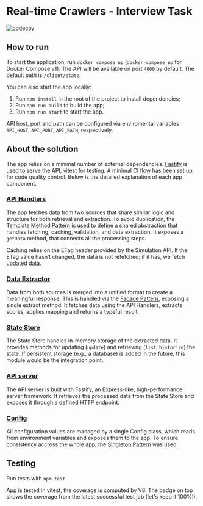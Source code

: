 # Real-time Crawlers - Interview Task

[![codecov](https://codecov.io/gh/maksbialas/sportradar-rtc-test/graph/badge.svg?token=K74KN8AU71)](https://codecov.io/gh/maksbialas/sportradar-rtc-test)

## How to run

To start the application, run `docker compose up` (`docker-compose up` for Docker Compose v1).
The API will be available on port `4000` by default. The default path is `/client/state`.

You can also start the app locally:
1. Run `npm install` in the root of the project to install dependencies;
2. Run `npm run build` to build the app;
3. Run `npm run start` to start the app.

API host, port and path can be configured via enviromental variables `API_HOST`, `API_PORT`, `API_PATH`, respectively.

## About the solution

The app relies on a minimal number of external dependencies. [Fastify](https://fastify.dev) is used to serve the API,
[vitest](https://vitest.dev) for testing. A minimal [CI flow](.github/workflows/ci.yml) has been set up for code quality control.
Below is the detailed explanation of each app component.

### [API Handlers](src/apiHandlers.ts)

The app fetches data from two sources that share similar logic and structure for both retrieval and extraction.
To avoid duplication, the [Template Method Pattern](https://en.wikipedia.org/wiki/Template_method_pattern)
is used to define a shared abstraction that handles fetching, caching, validation, and data extraction.
It exposes a `getData` method, that connects all the processing steps.

Caching relies on the ETag header provided by the Simulation API. If the ETag value hasn’t changed, the data is not refetched;
if it has, we fetch updated data.

### [Data Extractor](src/dataExtractor.ts)

Data from both sources is merged into a unified format to create a meaningful response. This is handled via the
[Facade Pattern](https://en.wikipedia.org/wiki/Facade_pattern), exposing a single extract method. 
It fetches data using the API Handlers, extracts scores, applies mapping and returns a typeful result.

### [State Store](src/stateStore.ts)

The State Store handles in-memory storage of the extracted data. It provides methods for updating (`update`)
and retrieving (`list`, `historize`) the state. If persistent storage (e.g., a database) is added in the future, 
this module would be the integration point.

### [API server](src/server.ts)

The API server is built with Fastify, an Express-like, high-performance server framework.
It retrieves the processed data from the State Store and exposes it through a defined HTTP endpoint.

### [Config](src/config.ts)

All configuration values are managed by a single Config class, which reads from environment variables and exposes them to the app. 
To ensure consistency accross the whole app, the [Singleton Pattern](https://en.wikipedia.org/wiki/Singleton_pattern) was used.

## Testing

Run tests with `npm test`.

App is tested in vitest, the coverage is computed by V8. The badge on top shows the coverage from the latest successful test job
(let's keep it 100%!).
